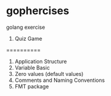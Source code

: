 # gophercises
golang exercise

1. Quiz Game

==========

1. Application Structure
2. Variable Basic
3. Zero values (default values)
4. Comments and Naming Conventions
5. FMT package
